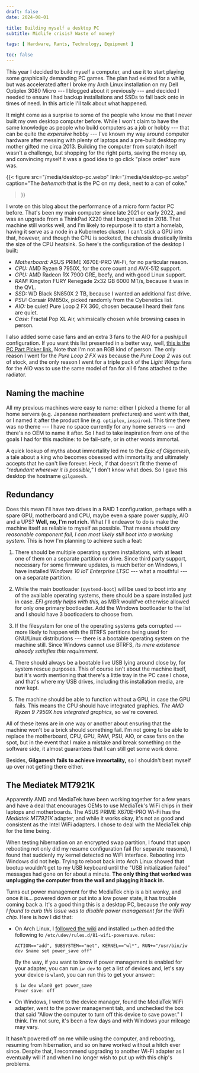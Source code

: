```yaml
---
draft: false
date: 2024-08-01

title: Building myself a desktop PC
subtitle: Midlife crisis? Waste of money?

tags: [ Hardware, Rants, Technology, Equipment ]

toc: false
---
```


This year I decided to build myself a computer, and use it to start playing
some graphically demanding PC games. The plan had existed for a while, but was
accelerated after I broke my Arch Linux installation on my Dell Optiplex 3080
Micro --- I blogged about it previously --- and decided I needed to ensure I
had backup installations and SSDs to fall back onto in times of need. In this
article I'll talk about what happened.

It might come as a surprise to some of the people who know me that I never
built my own desktop computer before. While I won't claim to have the same
knowledge as people who build computers as a job or hobby --- that can be quite
the _expensive_ hobby --- I've known my way around computer hardware after
messing with plenty of laptops and a pre-built desktop my mother gifted me
circa 2013. Building the computer from scratch itself wasn't a challenge, but
shopping for the right parts, saving the money up, and convincing myself it was
a good idea to go click "place order" sure was.

{{< figure
  src="/media/desktop-pc.webp"
  link="/media/desktop-pc.webp"
  caption="The _behemoth_ that is the PC on my desk, next to a can of coke."
>}}

I wrote on this blog about the performance of a micro form factor PC before.
That's been my main computer since late 2021 or early 2022, and was an upgrade
from a ThinkPad X220 that I bought used in 2018. That machine still works well,
and I'm likely to repurpose it to start a homelab, having it serve as a node in
a Kubernetes cluster. I can't stick a GPU into that, however, and though the
CPU is socketed, the chassis drastically limits the size of the CPU heatsink.
So here's the configuration of the desktop I built:

- *Motherboard:* ASUS PRIME X670E-PRO Wi-Fi, for no particular reason.
- *CPU:* AMD Ryzen 9 7950X, for the core count and AVX-512 support.
- *GPU:* AMD Radeon RX 7900 GRE, beefy, and with good Linux support.
- *RAM:* Kingston FURY Renegade 2x32 GB 6000 MT/s, because it was in the QVL.
- *SSD:* WD Black SN850X 2 TB, because I wanted an additional fast drive.
- *PSU:* Corsair RM850x, picked randomly from the Cybenetics list.
- *AIO:* be quiet! Pure Loop 2 FX 360, chosen because I heard their fans are
  quiet.
- *Case:* Fractal Pop XL Air, whimsically chosen while browsing cases in
  person.

I also added some case fans and an extra 3 fans to the AIO for a push/pull
configuration. If you want this list presented in a better way, well, [this is
the PC Part Picker link.][pcpartpicker] Note that I'm not an RGB kind of
person. The only reason I went for the _Pure Loop 2 FX_ was because the _Pure
Loop 2_ was out of stock, and the only reason I went for a triple pack of the
_Light Wings_ fans for the AIO was to use the same model of fan for all 6 fans
attached to the radiator.

[pcpartpicker]: https://ca.pcpartpicker.com/list/2KJC7R

## Naming the machine

All my previous machines were easy to name: either I picked a theme for all
home servers (e.g. Japanese northeastern prefectures) and went with that, or I
named it after the product line (e.g. `optiplex`, `inspiron`). This time there
was no theme --- I have no space currently for any home servers --- and there's
no OEM to name it after. So I had to take inspiration from one of the goals I
had for this machine: to be fail-safe, or in other words immortal.

A quick lookup of myths about immortality led me to the _Epic of Gilgamesh,_ a
tale about a king who becomes obsessed with immortality and ultimately accepts
that he can't live forever. Heck, if that doesn't fit the theme of _"redundant
wherever it is possible,"_ I don't know what does. So I gave this desktop the
hostname `gilgamesh`.

## Redundancy

Does this mean I'll have two drives in a RAID 1 configuration, perhaps with a
spare GPU, motherboard and CPU, maybe even a spare power supply, AIO and a UPS?
**Well, no, I'm not rich.** What I'll endeavor to do is make the machine itself
as reliable to myself as possible. That means _should any reasonable component
fail, I can most likely still boot into a working system._ This is how I'm
planning to achieve such a feat:

1. There should be multiple operating system installations, with at least one
   of them on a separate partition or drive. Since third party support,
   necessary for some firmware updates, is much better on Windows, I have
   installed _Windows 10 IoT Enterprise LTSC_ --- what a mouthful --- on a
   separate partition.

2. While the main bootloader (`systemd-boot`) will be used to boot into any of
   the available operating systems, there should be a spare installed just in
   case. _EFI greatly helps with this,_ as MBR would've otherwise allowed for
   only one primary bootloader. Add the Windows bootloader to the list and I
   should have 3 bootloaders to choose from.

3. If the filesystem for one of the operating systems gets corrupted --- more
   likely to happen with the BTRFS partitions being used for GNU/Linux
   distributions --- there is a bootable operating system on the machine still.
   Since Windows cannot use BTRFS, _its mere existence already satisfies this
   requirement._

4. There should always be a bootable live USB lying around close by, for system
   rescue purposes. This of course isn't about the machine itself, but it's
   worth mentioning that there's a little tray in the PC case I chose, and
   that's where my USB drives, including this installation media, are now kept.

5. The machine should be able to function without a GPU, in case the GPU fails.
   This means the CPU should have integrated graphics. _The AMD Ryzen 9 7950X
   has integrated graphics,_ so we're covered.

All of these items are in one way or another about ensuring that the machine
won't be a brick should something fail. I'm not going to be able to replace the
motherboard, CPU, GPU, RAM, PSU, AIO, or case fans on the spot, but in the
event that I make a mistake and break something on the software side, it almost
guarantees that I can still get some work done.

Besides, **Gilgamesh fails to achieve immortality,** so I shouldn't beat myself
up over not getting there either.

## The Mediatek MT7921K

Apparently AMD and MediaTek have been working together for a few years and have
a deal that encourages OEMs to use MediaTek's WiFi chips in their laptops and
motherboards. The ASUS PRIME X670E-PRO Wi-Fi has the _Mediatek MT7921K_
adapter, and while it works okay, it's not as good and consistent as the Intel
WiFi adapters. I chose to deal with the MediaTek chip for the time being.

When testing hibernation on an encrypted swap partition, I found that upon
rebooting not only did my resume configuration fail (for separate reasons), I
found that suddenly my kernel detected no WiFi interface. Rebooting into
Windows did not help. Trying to reboot back into Arch Linux showed that bootup
wouldn't get to my USB keyboard until the "USB initialization failed" messages
had gone on for about a minute. **The only thing that worked was unplugging the
computer from the wall and plugging it back in.**

Turns out power management for the MediaTek chip is a bit wonky, and once it
is... powered down or put into a low power state, it has trouble coming back a.
It's a good thing this is a desktop PC, because _the only way I found to curb
this issue was to disable power management for the WiFi chip._ Here is how I
did that:

- On Arch Linux, I [followed the wiki][archwiki-pm] and installed `iw` then
  added the following to `/etc/udev/rules.d/81-wifi-powersave.rules`:

  ```
  ACTION=="add", SUBSYSTEM=="net", KERNEL=="wl*", RUN+="/usr/bin/iw dev $name set power_save off"
  ```

  By the way, if you want to know if power management is enabled for your
  adapter, you can run `iw dev` to get a list of devices and, let's say your
  device is `wlan0`, you can run this to get your answer:

  ```
  $ iw dev wlan0 get power_save
  Power save: off
  ```

- On Windows, I went to the device manager, found the MediaTek WiFi adapter,
  went to the power management tab, and unchecked the box that said "Allow the
  computer to turn off this device to save power." I think. I'm not sure, it's
  been a few days and with Windows your mileage may vary.

It hasn't powered off on me while using the computer, and rebooting, resuming
from hibernation, and so on have worked without a hitch ever since. Despite
that, I recommend upgrading to another Wi-Fi adapter as I eventually will if
and when I no longer wish to put up with this chip's problems.

[archwiki-pm]: https://wiki.archlinux.org/title/Power_management#Network_interfaces
